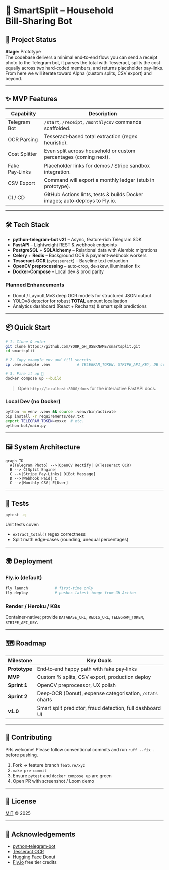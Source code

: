 # 🧾 SmartSplit – Household Bill‑Sharing Bot

## 📌 Project Status
**Stage:** Prototype  
The codebase delivers a minimal end‑to‑end flow: you can send a receipt photo to the Telegram bot, it parses the total with Tesseract, splits the cost equally across two hard‑coded members, and returns placeholder pay‑links. From here we will iterate toward Alpha (custom splits, CSV export) and beyond.

---

## ✨ MVP Features

| Capability | Description |
|------------|-------------|
| Telegram Bot | `/start`, `/receipt`, `/monthlycsv` commands scaffolded. |
| OCR Parsing | Tesseract‑based total extraction (regex heuristic). |
| Cost Splitter | Even split across household or custom percentages (coming next). |
| Fake Pay‑Links | Placeholder links for demos / Stripe sandbox integration. |
| CSV Export | Command will export a monthly ledger (stub in prototype). |
| CI / CD | GitHub Actions lints, tests & builds Docker images; auto‑deploys to Fly.io. |

---

## 🛠️ Tech Stack

* **python‑telegram‑bot v21** – Async, feature‑rich Telegram SDK  
* **FastAPI** – Lightweight REST & webhook endpoints  
* **PostgreSQL** + **SQLAlchemy** – Relational data with Alembic migrations  
* **Celery** + **Redis** – Background OCR & payment‑webhook workers  
* **Tesseract‑OCR** (`pytesseract`) – Baseline text extraction
* **OpenCV preprocessing** – auto‑crop, de‑skew, illumination fix  
* **Docker‑Compose** – Local dev & prod parity  

### Planned Enhancements 
* Donut / LayoutLMv3 deep OCR models for structured JSON output  
* YOLOv8 detector for robust **TOTAL** amount localisation  
* Analytics dashboard (React + Recharts) & smart split predictions  

---

## 📦 Quick Start

```bash
# 1. Clone & enter
git clone https://github.com/YOUR_GH_USERNAME/smartsplit.git
cd smartsplit

# 2. Copy example env and fill secrets
cp .env.example .env            # TELEGRAM_TOKEN, STRIPE_API_KEY, DB creds

# 3. Fire it up 🚀
docker compose up --build
```

> Open `http://localhost:8000/docs` for the interactive FastAPI docs.

### Local Dev (no Docker)

```bash
python -m venv .venv && source .venv/bin/activate
pip install -r requirements/dev.txt
export TELEGRAM_TOKEN=xxxxx  # etc.
python bot/main.py
```

---

## 🖼️ System Architecture

```mermaid
graph TD
  A[Telegram Photo] -->|OpenCV Rectify| B(Tesseract OCR)
  B --> C[Split Engine]
  C -->|Stripe Pay‑Links| D[Bot Message]
  D -->|Webhook Paid| C
  C -->|Monthly CSV| E[User]
```

---

## 🧪 Tests

```bash
pytest -q
```

Unit tests cover:
* `extract_total()` regex correctness
* Split math edge‑cases (rounding, unequal percentages)

---

## 🌍 Deployment

### Fly.io (default)

```bash
fly launch            # first‑time only
fly deploy            # pushes latest image from GH Action
```

### Render / Heroku / K8s

Container‑native; provide `DATABASE_URL`, `REDIS_URL`, `TELEGRAM_TOKEN`, `STRIPE_API_KEY`.

---

## 🗺️ Roadmap

| Milestone | Key Goals |
|-----------|-----------|
| **Prototype** | End‑to‑end happy path with fake pay‑links |
| **MVP** | Custom % splits, CSV export, production deploy |
| **Sprint 1** | OpenCV preprocessor, UX polish |
| **Sprint 2** | Deep‑OCR (Donut), expense categorisation, `/stats` charts |
| **v1.0** | Smart split predictor, fraud detection, full dashboard UI |

---

## 🤝 Contributing

PRs welcome! Please follow conventional commits and run `ruff --fix .` before pushing.

1. Fork → feature branch `feature/xyz`  
2. `make pre‑commit`  
3. Ensure `pytest` and `docker compose up` are green  
4. Open PR with screenshot / Loom demo  

---

## 📄 License

[MIT](LICENSE) © 2025 

---

## 🙏 Acknowledgements

* [python‑telegram‑bot](https://github.com/python-telegram-bot/python-telegram-bot)  
* [Tesseract OCR](https://github.com/tesseract-ocr/tesseract)  
* [Hugging Face Donut](https://huggingface.co/docs/transformers/model_doc/donut)  
* [Fly.io](https://fly.io) free tier credits
